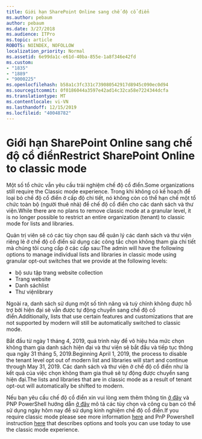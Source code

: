 ```yaml
---
title: Giới hạn SharePoint Online sang chế độ cổ điển
ms.author: pebaum
author: pebaum
ms.date: 3/27/2018
ms.audience: ITPro
ms.topic: article
ROBOTS: NOINDEX, NOFOLLOW
localization_priority: Normal
ms.assetid: 6e99da1c-e61d-40ba-855e-1a8f346e42fd
ms.custom:
- "1835"
- "1889"
- "9000225"
ms.openlocfilehash: b58a1c3fc331c739080542917d8945c090ec0d94
ms.sourcegitcommit: 0f0186044a3597e42ad14c32ca58e7224344dcfa
ms.translationtype: MT
ms.contentlocale: vi-VN
ms.lasthandoff: 12/15/2019
ms.locfileid: "40048782"
---
```

# <a name="restrict-sharepoint-online-to-classic-mode"></a><span data-ttu-id="30dba-102">Giới hạn SharePoint Online sang chế độ cổ điển</span><span class="sxs-lookup"><span data-stu-id="30dba-102">Restrict SharePoint Online to classic mode</span></span>

<span data-ttu-id="30dba-103">Một số tổ chức vẫn yêu cầu trải nghiệm chế độ cổ điển.</span><span class="sxs-lookup"><span data-stu-id="30dba-103">Some organizations still require the Classic mode experience.</span></span> <span data-ttu-id="30dba-104">Trong khi không có kế hoạch để loại bỏ chế độ cổ điển ở cấp độ chi tiết, nó không còn có thể hạn chế một tổ chức toàn bộ (người thuê nhà) để chế độ cổ điển cho các danh sách và thư viện.</span><span class="sxs-lookup"><span data-stu-id="30dba-104">While there are no plans to remove classic mode at a granular level, it is no longer possible to restrict an entire organization (tenant) to classic mode for lists and libraries.</span></span>

<span data-ttu-id="30dba-105">Quản trị viên sẽ có các tùy chọn sau để quản lý các danh sách và thư viện riêng lẻ ở chế độ cổ điển sử dụng các công tắc chọn không tham gia chi tiết mà chúng tôi cung cấp ở các cấp sau:</span><span class="sxs-lookup"><span data-stu-id="30dba-105">The admin will have the following options to manage individual lists and libraries in classic mode using granular opt-out switches that we provide at the following levels:</span></span>

- <span data-ttu-id="30dba-106">bộ sưu tập trang web</span><span class="sxs-lookup"><span data-stu-id="30dba-106">site collection</span></span>
- <span data-ttu-id="30dba-107">Trang web</span><span class="sxs-lookup"><span data-stu-id="30dba-107">site</span></span>
- <span data-ttu-id="30dba-108">Danh sách</span><span class="sxs-lookup"><span data-stu-id="30dba-108">list</span></span>
- <span data-ttu-id="30dba-109">Thư viện</span><span class="sxs-lookup"><span data-stu-id="30dba-109">library</span></span>

<span data-ttu-id="30dba-110">Ngoài ra, danh sách sử dụng một số tính năng và tuỳ chỉnh không được hỗ trợ bởi hiện đại sẽ vẫn được tự động chuyển sang chế độ cổ điển.</span><span class="sxs-lookup"><span data-stu-id="30dba-110">Additionally, lists that use certain features and customizations that are not supported by modern will still be automatically switched to classic mode.</span></span>

<span data-ttu-id="30dba-111">Bắt đầu từ ngày 1 tháng 4, 2019, quá trình này để vô hiệu hóa mức chọn không tham gia danh sách hiện đại và thư viện sẽ bắt đầu và tiếp tục thông qua ngày 31 tháng 5, 2019.</span><span class="sxs-lookup"><span data-stu-id="30dba-111">Beginning April 1, 2019, the process to disable the tenant level opt out of modern list and libraries will start and continue through May 31, 2019.</span></span>  <span data-ttu-id="30dba-112">Các danh sách và thư viện ở chế độ cổ điển như là kết quả của việc chọn không tham gia thuê sẽ tự động được chuyển sang hiện đại.</span><span class="sxs-lookup"><span data-stu-id="30dba-112">The lists and libraries that are in classic mode as a result of tenant opt-out will automatically be shifted to modern.</span></span>

<span data-ttu-id="30dba-113">Nếu bạn yêu cầu chế độ cổ điển xin vui lòng xem thêm thông tin [ở đây](https://techcommunity.microsoft.com/t5/Microsoft-SharePoint-Blog/Delivering-SharePoint-modern-experiences/ba-p/315023) và PNP PowerShell hướng dẫn [ở đây](https://docs.microsoft.com/sharepoint/dev/transform/modernize-userinterface-lists-and-libraries-optout) mô tả các tùy chọn và công cụ bạn có thể sử dụng ngày hôm nay để sử dụng kinh nghiệm chế độ cổ điển.</span><span class="sxs-lookup"><span data-stu-id="30dba-113">If you require classic mode please see more information [here](https://techcommunity.microsoft.com/t5/Microsoft-SharePoint-Blog/Delivering-SharePoint-modern-experiences/ba-p/315023) and PnP Powershell instruction [here](https://docs.microsoft.com/sharepoint/dev/transform/modernize-userinterface-lists-and-libraries-optout) that describes options and tools you can use today to use the classic mode experience.</span></span>
